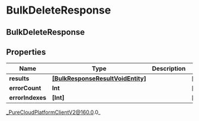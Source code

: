 # BulkDeleteResponse

## BulkDeleteResponse

## Properties

|Name | Type | Description | Notes|
|------------ | ------------- | ------------- | -------------|
| **results** | [**[BulkResponseResultVoidEntity]**](BulkResponseResultVoidEntity) |  | [optional] |
| **errorCount** | **Int** |  | [optional] |
| **errorIndexes** | **[Int]** |  | [optional] |



_PureCloudPlatformClientV2@160.0.0_

